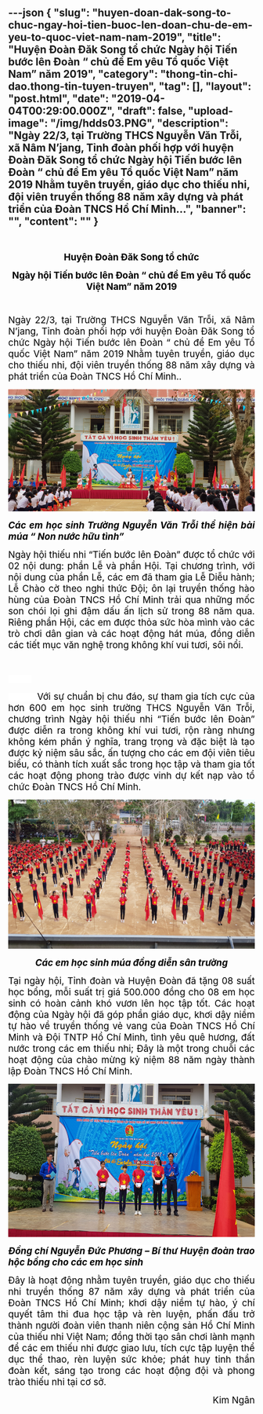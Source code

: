 ---json
{
    "slug": "huyen-doan-dak-song-to-chuc-ngay-hoi-tien-buoc-len-doan-chu-de-em-yeu-to-quoc-viet-nam-nam-2019",
    "title": "Huyện Đoàn Đăk Song tổ chức Ngày hội Tiến bước lên Đoàn “ chủ đề Em yêu Tổ quốc Việt Nam” năm 2019",
    "category": "thong-tin-chi-dao.thong-tin-tuyen-truyen",
    "tag": [],
    "layout": "post.html",
    "date": "2019-04-04T00:29:00.000Z",
    "draft": false,
    "upload-image": "/img/hdds03.PNG",
    "description": "Ngày 22/3, tại Trường THCS Nguyễn Văn Trỗi, xã Nâm N’jang, Tỉnh đoàn phối hợp với huyện Đoàn Đăk Song tổ chức Ngày hội Tiến bước lên Đoàn “ chủ đề Em yêu Tổ quốc Việt Nam” năm 2019 Nhằm tuyên truyền, giáo dục cho thiếu nhi, đội viên truyền thống 88 năm xây dựng và phát triển của Đoàn TNCS Hồ Chí Minh...",
    "banner": "",
    "__content__": ""
}
---
<div>&nbsp;</div>

<p style="text-align:center"><strong><span style="font-size:14.0pt"><span style="color:black">Huyện Đo&agrave;n Đăk Song tổ chức</span></span></strong></p>

<p style="text-align:center"><strong><span style="font-size:14.0pt"><span style="color:black">Ng&agrave;y hội Tiến bước l&ecirc;n Đo&agrave;n &ldquo; chủ đề Em y&ecirc;u Tổ quốc Việt Nam&rdquo; năm 2019</span></span></strong></p>

<p style="text-align:justify">&nbsp;</p>

<p style="text-align:justify"><span style="background-color:white"><span style="font-size:14.0pt"><span style="color:black">Ng&agrave;y 22/3, tại Trường THCS Nguyễn Văn Trỗi, x&atilde; N&acirc;m N&rsquo;jang, Tỉnh đo&agrave;n phối hợp với huyện Đo&agrave;n Đăk Song tổ chức Ng&agrave;y hội Tiến bước l&ecirc;n Đo&agrave;n &ldquo; chủ đề Em y&ecirc;u Tổ quốc Việt Nam&rdquo; năm 2019<strong> </strong>Nhằm tuy&ecirc;n truyền, gi&aacute;o dục cho thiếu nhi, đội vi&ecirc;n truyền thống 88 năm x&acirc;y dựng v&agrave; ph&aacute;t triển của Đo&agrave;n TNCS Hồ Ch&iacute; Minh..</span></span></span></p>

<p style="text-align:justify"><img alt="" src="/img/Hdds01.PNG" /></p>

<p style="text-align:justify"><span style="background-color:white"><strong><em><span style="font-size:14.0pt"><span style="color:black">C&aacute;c em học sinh Trường Nguyễn Văn Trỗi thể hiện b&agrave;i m&uacute;a &ldquo; Non nước hữu t&igrave;nh&rdquo;</span></span></em></strong></span></p>

<p style="text-align:justify"><span style="background-color:white"><span style="font-size:14.0pt"><span style="color:black">Ng&agrave;y hội thiếu nhi &ldquo;Tiến bước l&ecirc;n Đo&agrave;n&rdquo; được tổ chức với 02 nội dung: phần Lễ v&agrave; phần Hội. Tại chương tr&igrave;nh, với nội dung của phần Lễ, c&aacute;c em đ&atilde; tham gia Lễ Diễu h&agrave;nh; Lễ Ch&agrave;o cờ theo nghi thức Đội; &ocirc;n lại truyền thống h&agrave;o h&ugrave;ng của Đo&agrave;n TNCS Hồ Ch&iacute; Minh trải qua những mốc son ch&oacute;i lọi ghi đậm dấu ấn lịch sử trong 88 năm qua. Ri&ecirc;ng phần Hội, c&aacute;c em được thỏa sức h&ograve;a m&igrave;nh v&agrave;o <span style="background-color:white">c&aacute;c tr&ograve; chơi d&acirc;n gian v&agrave; </span>c&aacute;c hoạt động h&aacute;t m&uacute;a, đồng diễn c&aacute;c tiết mục văn nghệ trong kh&ocirc;ng kh&iacute; vui tươi, s&ocirc;i nổi. &nbsp;</span></span></span></p>

<p style="text-align:justify">&nbsp;</p>

<p style="text-align:justify"><span style="background-color:white"><em><span style="font-size:14.0pt"><span style="color:black">&nbsp;&nbsp;&nbsp;&nbsp;&nbsp;&nbsp;&nbsp;&nbsp;&nbsp; </span></span></em></span></p>

<p style="margin-left:0cm; margin-right:0cm; text-align:justify"><span style="background-color:white"><span style="font-size:14.0pt"><span style="color:black">&nbsp;&nbsp;&nbsp;&nbsp;&nbsp;&nbsp;&nbsp;&nbsp;&nbsp; Với sự chuẩn bị chu đ&aacute;o, sự tham gia t&iacute;ch cực của hơn 600 em học sinh trường THCS Nguyễn Văn Trỗi, chương tr&igrave;nh Ng&agrave;y hội thiếu nhi &ldquo;Tiến bước l&ecirc;n Đo&agrave;n&rdquo; được diễn ra trong kh&ocirc;ng kh&iacute; vui tươi, rộn r&agrave;ng nhưng kh&ocirc;ng k&eacute;m phần &yacute; nghĩa, trang trọng v&agrave; đặc biệt l&agrave; tạo được kỷ niệm s&acirc;u sắc, ấn tượng cho c&aacute;c em đội vi&ecirc;n ti&ecirc;u biểu, c&oacute; th&agrave;nh t&iacute;ch xuất sắc trong học tập v&agrave; tham gia tốt c&aacute;c hoạt động phong tr&agrave;o được vinh dự kết nạp v&agrave;o tổ chức Đo&agrave;n TNCS Hồ Ch&iacute; Minh. </span></span></span></p>

<p style="margin-left:0cm; margin-right:0cm; text-align:justify"><img alt="" src="/img/Hdds02.PNG" /></p>

<p style="margin-left:0cm; margin-right:0cm; text-align:center"><span style="background-color:white"><strong><em><span style="font-size:14.0pt"><span style="color:black">C&aacute;c em học sinh m&uacute;a đồng diễn s&acirc;n trường</span></span></em></strong></span></p>

<p style="text-align:justify"><span style="font-size:14.0pt"><span style="background-color:white"><span style="color:black">Tại ng&agrave;y hội, Tỉnh đo&agrave;n v&agrave; Huyện Đo&agrave;n đ&atilde; tặng 08 suất học bổng, mỗi suất trị gi&aacute; 500.000 đồng cho 08 em học sinh c&oacute; ho&agrave;n cảnh kh&oacute; vươn l&ecirc;n học tập tốt. C&aacute;c hoạt động của Ng&agrave;y hội đ&atilde; g&oacute;p phần gi&aacute;o dục, khơi dậy niềm tự h&agrave;o về truyền thống vẻ vang của Đo&agrave;n TNCS Hồ Ch&iacute; Minh v&agrave; Đội TNTP Hồ Ch&iacute; Minh, t&igrave;nh y&ecirc;u qu&ecirc; hương, đất nước trong c&aacute;c em thiếu nhi; Đ&acirc;y l&agrave; một trong chuỗi c&aacute;c hoạt động của ch&agrave;o mừng kỷ niệm 88 năm ng&agrave;y th&agrave;nh lập Đo&agrave;n TNCS Hồ Ch&iacute; Minh. </span></span></span></p>

<p style="text-align:justify"><img alt="" src="/img/hdds03.PNG" /></p>

<p style="text-align:justify"><strong><em><span style="font-size:14.0pt"><span style="background-color:white"><span style="color:black">Đồng ch&iacute; Nguyễn Đức Phương &ndash; B&iacute; thư Huyện đo&agrave;n trao hộc bổng cho c&aacute;c em học sinh</span></span></span></em></strong></p>

<p style="text-align:justify"><span style="background-color:white"><span style="font-size:14.0pt"><span style="color:black">Đ&acirc;y l&agrave; hoạt động nhằm tuy&ecirc;n truyền, gi&aacute;o dục cho thiếu nhi truyền thống 87 năm x&acirc;y dựng v&agrave; ph&aacute;t triển của Đo&agrave;n TNCS Hồ Ch&iacute; Minh; khơi dậy niềm tự h&agrave;o, &yacute; ch&iacute; quyết t&acirc;m thi đua học tập v&agrave; r&egrave;n luyện, phấn đấu trở th&agrave;nh người đo&agrave;n vi&ecirc;n thanh ni&ecirc;n cộng sản Hồ Ch&iacute; Minh của thiếu nhi Việt Nam; đồng thời tạo s&acirc;n chơi l&agrave;nh mạnh để c&aacute;c em thiếu nhi được giao lưu, t&iacute;ch cực tập luyện thể dục thể thao, r&egrave;n luyện sức khỏe; ph&aacute;t huy tinh thần đo&agrave;n kết, s&aacute;ng tạo trong c&aacute;c hoạt động đội v&agrave; phong tr&agrave;o thiếu nhi tại cơ sở.</span></span> </span></p>

<p style="text-align:right"><span style="background-color:white"><span style="font-size:14.0pt"><span style="color:black">Kim Ng&acirc;n </span></span></span></p>

<p style="margin-left:0cm; margin-right:0cm; text-align:justify">&nbsp;</p>

<p style="margin-left:0cm; margin-right:0cm; text-align:justify">&nbsp;</p>

<p style="margin-left:0cm; margin-right:0cm; text-align:justify">&nbsp;</p>

<p style="margin-left:0cm; margin-right:0cm; text-align:justify">&nbsp;</p>

<p style="margin-left:0cm; margin-right:0cm; text-align:justify">&nbsp;</p>

<p style="margin-left:0cm; margin-right:0cm; text-align:justify">&nbsp;</p>

<p style="margin-left:0cm; margin-right:0cm; text-align:justify">&nbsp;</p>

<p style="margin-left:0cm; margin-right:0cm; text-align:justify">&nbsp;</p>

<p style="margin-left:0cm; margin-right:0cm; text-align:justify">&nbsp;</p>

<p style="text-align:justify">&nbsp;</p>

<p style="margin-left:0cm; margin-right:0cm; text-align:justify">&nbsp;</p>

<p style="margin-left:0cm; margin-right:0cm; text-align:justify">&nbsp;</p>

<p style="text-align:justify">&nbsp;</p>

<p>&nbsp;</p>
